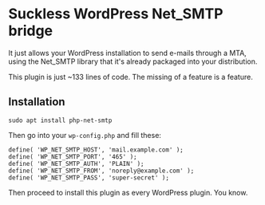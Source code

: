 # Suckless WordPress Net_SMTP bridge

It just allows your WordPress installation to send e-mails through a MTA, using the Net_SMTP library that it's already packaged into your distribution.

This plugin is just ~133 lines of code. The missing of a feature is a feature.

## Installation

	sudo apt install php-net-smtp

Then go into your `wp-config.php` and fill these:

	define( 'WP_NET_SMTP_HOST', 'mail.example.com' );
	define( 'WP_NET_SMTP_PORT', '465' );
	define( 'WP_NET_SMTP_AUTH', 'PLAIN' );
	define( 'WP_NET_SMTP_FROM', 'noreply@example.com' );
	define( 'WP_NET_SMTP_PASS', 'super-secret' );

Then proceed to install this plugin as every WordPress plugin. You know.
